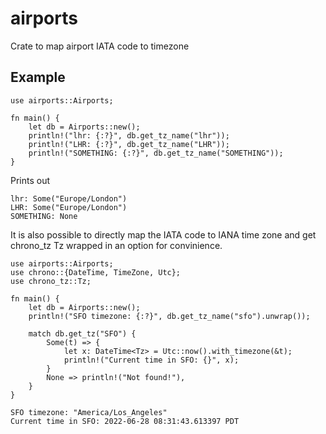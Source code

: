 # airports
Crate to map airport IATA code to timezone

## Example
```
use airports::Airports;

fn main() {
    let db = Airports::new();
    println!("lhr: {:?}", db.get_tz_name("lhr"));
    println!("LHR: {:?}", db.get_tz_name("LHR"));
    println!("SOMETHING: {:?}", db.get_tz_name("SOMETHING"));
}
```

Prints out
```
lhr: Some("Europe/London")
LHR: Some("Europe/London")
SOMETHING: None
```

It is also possible to directly map the IATA code to IANA time zone
and get chrono_tz Tz wrapped in an option for convinience.
```
use airports::Airports;
use chrono::{DateTime, TimeZone, Utc};
use chrono_tz::Tz;

fn main() {
    let db = Airports::new();
    println!("SFO timezone: {:?}", db.get_tz_name("sfo").unwrap());

    match db.get_tz("SFO") {
        Some(t) => {
            let x: DateTime<Tz> = Utc::now().with_timezone(&t);
            println!("Current time in SFO: {}", x);
        }
        None => println!("Not found!"),
    }
}
```
```
SFO timezone: "America/Los_Angeles"
Current time in SFO: 2022-06-28 08:31:43.613397 PDT
```

